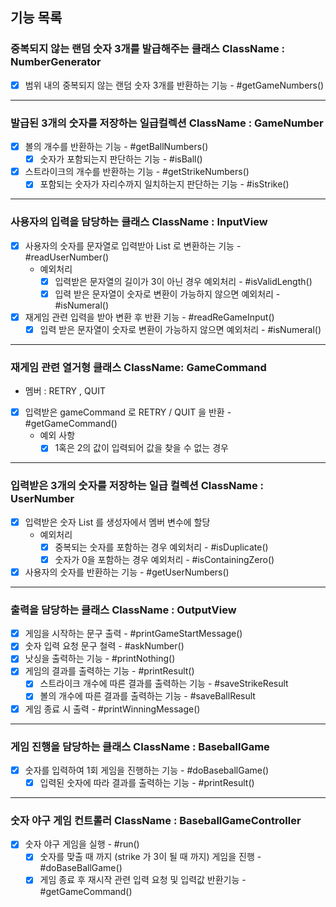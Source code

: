 ## 기능 목록

### 중복되지 않는 랜덤 숫자 3개를 발급해주는 클래스 ClassName : NumberGenerator
- [x] 범위 내의 중복되지 않는 랜덤 숫자 3개를 반환하는 기능 - #getGameNumbers()
---
### 발급된 3개의 숫자를 저장하는 일급컬렉션 ClassName : GameNumber
- [x] 볼의 개수를 반환하는 기능 - #getBallNumbers()
  - [x] 숫자가 포함되는지 판단하는 기능 - #isBall()
- [x] 스트라이크의 개수를 반환하는 기능 - #getStrikeNumbers()
  - [x] 포함되는 숫자가 자리수까지 일치하는지 판단하는 기능 - #isStrike()
---
### 사용자의 입력을 담당하는 클래스 ClassName : InputView
- [x] 사용자의 숫자를 문자열로 입력받아 List 로 변환하는 기능 - #readUserNumber()
  - 예외처리
    - [x] 입력받은 문자열의 길이가 3이 아닌 경우 예외처리 - #isValidLength()
    - [x] 입력 받은 문자열이 숫자로 변환이 가능하지 않으면 예외처리 - #isNumeral()
- [x] 재게임 관련 입력을 받아 변환 후 반환 기능 - #readReGameInput()
  - [x] 입력 받은 문자열이 숫자로 변환이 가능하지 않으면 예외처리 - #isNumeral()
---
### 재게임 관련 열거형 클래스 ClassName: GameCommand
- 멤버 : RETRY , QUIT
- [x] 입력받은 gameCommand 로 RETRY / QUIT 을 반환 - #getGameCommand()
  - 예외 사항
    - [x] 1혹은 2의 값이 입력되어 값을 찾을 수 없는 경우 
---
### 입력받은 3개의 숫자를 저장하는 일급 컬렉션 ClassName : UserNumber
- [x] 입력받은 숫자 List 를 생성자에서 멤버 변수에 할당
  - 예외처리
    - [x] 중복되는 숫자를 포함하는 경우 예외처리 - #isDuplicate()
    - [x] 숫자가 0을 포함하는 경우 예외처리 - #isContainingZero()
- [x] 사용자의 숫자를 반환하는 기능 - #getUserNumbers()
---
### 출력을 담당하는 클래스 ClassName : OutputView
- [x] 게임을 시작하는 문구 출력 - #printGameStartMessage()
- [x] 숫자 입력 요청 문구 철력 - #askNumber()
- [x] 낫싱을 출력하는 기능 - #printNothing()
- [x] 게임의 결과를 출력하는 기능 - #printResult()
  - [x] 스트라이크 개수에 따른 결과를 출력하는 기능 - #saveStrikeResult
  - [x] 볼의 개수에 따른 결과를 출력하는 기능 - #saveBallResult
- [x] 게임 종료 시 출력 - #printWinningMessage()
---
### 게임 진행을 담당하는 클래스 ClassName : BaseballGame
- [x] 숫자를 입력하여 1회 게임을 진행하는 기능 - #doBaseballGame()
  - [x] 입력된 숫자에 따라 결과를 출력하는 기능 - #printResult()
---
### 숫자 야구 게임 컨트롤러 ClassName : BaseballGameController
- [x] 숫자 야구 게임을 실행 - #run()
  - [x] 숫자를 맞출 때 까지 (strike 가 3이 될 때 까지) 게임을 진행 - #doBaseBallGame()
  - [x] 게임 종료 후 재시작 관련 입력 요청 및 입력값 반환기능 - #getGameCommand()
